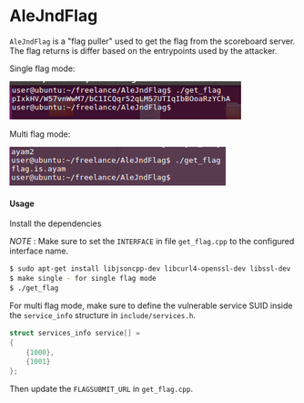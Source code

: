 AleJndFlag
==========

`AleJndFlag` is a "flag puller" used to get the flag from the scoreboard server. The flag returns is differ based on the entrypoints used by the attacker.

Single flag mode:

![alt text](get_multi_flag.png)

Multi flag mode:

![alt text](get_single_flag.png)

#### Usage

Install the dependencies

*NOTE* : Make sure to set the `INTERFACE` in file `get_flag.cpp` to the configured interface name.

```Bash
$ sudo apt-get install libjsoncpp-dev libcurl4-openssl-dev libssl-dev
$ make single - for single flag mode
$ ./get_flag
```

For multi flag mode, make sure to define the vulnerable service SUID inside the `service_info` structure in `include/services.h`.

```C++
struct services_info service[] =
{
    {1000},
    {1001}
};
```

Then update the `FLAGSUBMIT_URL` in `get_flag.cpp`.